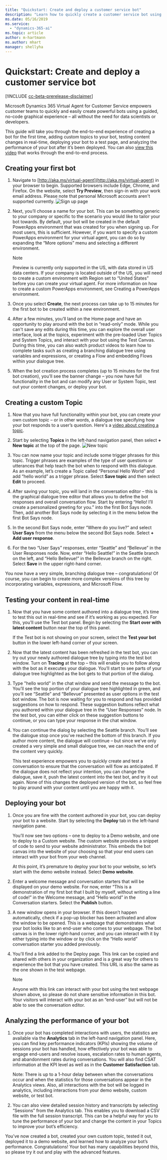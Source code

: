 ```yaml
---
title: "Quickstart: Create and deploy a customer service bot"
description: "Learn how to quickly create a customer service bot using Virtual Agent."
ms.date: 05/16/2019
ms.service:
  - "dynamics-365-ai"
ms.topic: article
author: m-hartmann
ms.author: mhart
manager: shellyha
---
```


# Quickstart: Create and deploy a customer service bot

[!INCLUDE [cc-beta-prerelease-disclaimer](../includes/cc-beta-prerelease-disclaimer.md)]

Microsoft Dynamics 365 Virtual Agent for Customer Service empowers customer teams to quickly and easily create powerful bots using a guided, no-code graphical experience – all without the need for data scientists or developers. 

This guide will take you through the end-to-end experience of creating a bot for the first time, adding custom topics to your bot, testing content changes in real-time, deploying your bot to a test page, and analyzing the performance of your bot after it’s been deployed. You can also [view this video](http://go.microsoft.com/fwlink/?linkid=2062988) that works through the end-to-end process. 

## Creating your first bot

1.	Navigate to [http://aka.ms/virtual-agent](http://aka.ms/virtual-agent) in your browser to begin. Supported browsers include Edge, Chrome, and Firefox. On the website, select **Try Preview**, then sign-in with your work email address. Please note that personal Microsoft accounts aren't supported currently.
    ![Sign up page](media/sign-up-screen.png)

2. Next, you’ll choose a name for your bot. This can be something generic to your company or specific to the scenario you would like to tailor your bot towards.
By default, your bot will be created in the default PowerApps environment that was created for you when signing up. For most users, this is sufficient. However, if you want to specify a custom PowerApps environment for your virtual agent, you can do so by expanding the “More options” menu and selecting a different environment.
   > [!NOTE] 
   > Preview is currently only supported in the US, with data stored in US data centers.  If your company is located outside of the US, you will need to create a custom environment with Region set to “United States” before you can create your virtual agent.  For more information on how to create a custom PowerApps environment, see Creating a PowerApps environment.

3.	Once you select **Create**, the next process can take up to 15 minutes for the first bot to be created within a new environment.  

4. After a few minutes, you’ll land on the Home page and have an opportunity to play around with the bot in “read-only” mode.  While you can't save any edits during this time, you can explore the overall user interface, look at the topics, experiment with the pre-loaded User Topics and System Topics, and interact with your bot using the Test Canvas.  During this time, you can also watch product videos to learn how to complete tasks such as creating a branching dialogue tree using variables and expressions, or creating a Flow and embedding Flows within your dialogue tree.

5. When the bot creation process completes (up to 15 minutes for the first bot creation), you’ll see the banner change – you now have full functionality in the bot and can modify any User or System Topic, test out your content changes, or deploy your bot.

## Creating a custom Topic

1.	Now that you have full functionality within your bot, you can create your own custom topic – or in other words, a dialogue tree specifying how your bot responds to a user’s question. Here's a [video about creating a topic](http://go.microsoft.com/fwlink/?linkid=2063539).

2.	Start by selecting **Topics** in the left-hand navigation panel, then select **+ New topic** at the top of the page.
    ![New topic](media/create-new-topic.png)

3. You can now name your topic and include some trigger phrases for this topic. Trigger phrases are examples of the type of user questions or utterances that help teach the bot when to respond with this dialogue. As an example, let’s create a Topic called “Personal Hello World” and add “hello world” as a trigger phrase.  Select **Save topic** and then select **Edit** to proceed.

4. After saving your topic, you will land in the conversation editor – this is the graphical dialogue tree editor that allows you to define the bot responses and overall conversation flow.
Start by entering “Hello! I’ll create a personalized greeting for you.” into the first Bot Says node. Then, add another Bot Says node by selecting it in the menu below the first Bot Says node.

5. In the second Bot Says node, enter “Where do you live?” and select **User Says** from the menu below the second Bot Says node. Select **+ Add user response**. 

6. For the two “User Says” responses, enter “Seattle” and “Bellevue” in the User Responses node. Now, enter “Hello Seattle!” in the Seattle branch on the left, and “Hello Bellevue!” in the Bellevue branch on the right. Select **Save** in the upper right-hand corner.

You now have a very simple, branching dialogue tree – congratulations!  Of course, you can begin to create more complex versions of this tree by incorporating variables, expressions, and Microsoft Flow.

## Testing your content in real-time

1.	Now that you have some content authored into a dialogue tree, it’s time to test this out in real-time and see if it’s working as you expected. For this, you’ll use the Test bot panel. Begin by selecting the **Start over with latest content** button near the top of this panel.
 
    If the Test bot is not showing on your screen, select the **Test your bot** button in the lower left-hand corner of your screen.

2.	Now that the latest content has been refreshed in the test bot, you can try out your newly authored dialogue tree by typing into the test bot window. Turn on **Tracing** at the top – this will enable you to follow along with the bot as it executes your dialogue. You’ll start to see parts of your dialogue tree highlighted as the bot gets to that portion of the dialog.

3.	Type "hello world" in the chat window and send the message to the bot. You’ll see the top portion of your dialogue tree highlighted in green, and you’ll see “Seattle” and “Bellevue” presented as user options in the test bot window.
The bot is now waiting for you to respond and has provided suggestions on how to respond. These suggestion buttons reflect what you authored within your dialogue tree in the “User Responses” node.  In the test bot, you can either click on these suggestion buttons to continue, or you can type your response in the chat window.  
	 

4.	You can continue the dialog by selecting the Seattle branch. You’ll see the dialogue stop once you’ve reached the bottom of this branch.  If you author more content, the dialogue will continue – but since we’ve only created a very simple and small dialogue tree, we can reach the end of the content very quickly.

    This test experience empowers you to quickly create and test a conversation to ensure that the conversation will flow as anticipated. If the dialogue does not reflect your intention, you can change the dialogue, save it, push the latest content into the test bot, and try it out again. None of this changes the deployed version of the bot, so feel free to play around with your content until you are happy with it.
 

## Deploying your bot

1.	Once you are fine with the content authored in your bot, you can deploy your bot to a website. Start by selecting the **Deploy** tab in the left-hand navigation pane.

    You’ll now see two options – one to deploy to a Demo website, and one to deploy to a Custom website. The custom website provides a snippet of code to send to your website administrator. This embeds the bot canvas into the website of your choosing so that your end users can interact with your bot from your web channel.

    At this point, it’s premature to deploy your bot to your website, so let’s start with the demo website instead. Select **Demo website**.
 

2.	Enter a welcome message and conversation starters that will be displayed on your demo website.
For now, enter “This is a demonstration of my first bot that I built by myself, without writing a line of code!” in the Welcome message, and “Hello world” in the Conversation starters. Select the **Publish** button.
 
3.	A new window opens in your browser. If this doesn’t happen automatically, check if a pop-up blocker has been activated and allow the window to be opened. This is a webpage that demonstrates what your bot looks like to an end-user who comes to your webpage. The bot canvas is in the lower right-hand corner, and you can interact with it by either typing into the window or by click on the “Hello world” conversation starter you added previously.
 

4.	You'll find a link added to the Deploy page. This link can be copied and shared with others in your organization and is a great way for others to experience the bot that you have created. This URL is also the same as the one shown in the test webpage.

    > [!NOTE]
    > Anyone with this link can interact with your bot using the test webpage shown above, so please do not share sensitive information in this bot. Your visitors will interact with your bot as an “end-user” but will not be able to see the conversation editor.


## Analyzing the performance of your bot

1.	Once your bot has completed interactions with users, the statistics are available via the **Analytics** tab in the left-hand navigation panel. Here, you can find key performance indicators (KPIs) showing the volume of sessions your bot has handled, how effectively your bot was able to engage end-users and resolve issues, escalation rates to human agents, and abandonment rates during conversations.  You will also find CSAT information at the KPI level as well as in the **Customer Satisfaction** tab.

    Note: There is up to a 1-hour delay between when the conversations occur and when the statistics for those conversations appear in the Analytics views.  Also, all interactions with the bot will be logged in analytics, including interactions from your demo website, custom website, or test bot.

2.	You can also view detailed session history and transcripts by selecting “Sessions” from the Analytics tab.  This enables you to download a CSV file with the full session transcript.  This can be a helpful way for you to tune the performance of your bot and change the content in your Topics to improve your bot’s efficiency.

You’ve now created a bot, created your own custom topic, tested it out, deployed it to a demo website, and learned how to analyze your bot’s performance.  Congratulations!  Your bot has many capabilities beyond this, so please try it out and play with the advanced features.

